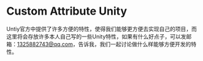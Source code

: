 # Custom Attribute Unity
Untiy官方中提供了许多方便的特性，使得我们能够更方便去实现自己的项目，而这里将会存放许多本人自己写的一些Unity特性，如果有什么好点子，可以发邮箱：1325882743@qq.com，告诉我，我们一起讨论做什么样能够方便开发的特性。
